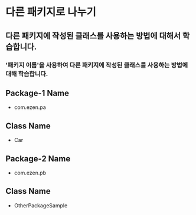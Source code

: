 # 다른 패키지로 나누기
## 다른 패키지에 작성된 클래스를 사용하는 방법에 대해서 학습합니다.
### '패키지 이름'을 사용하여 다른 패키지에 작성된 클래스를 사용하는 방법에 대해 학습합니다.
## Package-1 Name
* com.ezen.pa
## Class Name
* Car
## Package-2 Name
* com.ezen.pb
## Class Name
* OtherPackageSample
